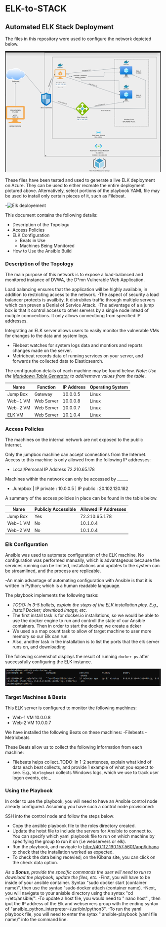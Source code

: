 # ELK-to-STACK
## Automated ELK Stack Deployment

The files in this repository were used to configure the network depicted below.

![Red-Team Network](https://github.com/jlashay/ELK-to-STACK/blob/main/Diagrams/hwdia.PNG)

These files have been tested and used to generate a live ELK deployment on Azure. They can be used to either recreate the entire deployment pictured above. Alternatively, select portions of the playbook YAML file may be used to install only certain pieces of it, such as Filebeat.

-![Elk deployement](https://github.com/jlashay/ELK-to-STACK/blob/main/Ansible/install-elk.yml)


This document contains the following details:
- Description of the Topologu
- Access Policies
- ELK Configuration
  - Beats in Use
  - Machines Being Monitored
- How to Use the Ansible Build


### Description of the Topology

The main purpose of this network is to expose a load-balanced and monitored instance of DVWA, the D*mn Vulnerable Web Application.

Load balancing ensures that the application will be highly available, in addition to restricting access to the network.
-The aspect of security a load balancer protects is availbity. It distrubites traffic through multiple servers which can preven a Denial of Service Attack.
-The advantage of a a jump box is that it control access to other servers by a single node intead of mutiple conncections. It only allows connectiong from specified IP addresses.

Integrating an ELK server allows users to easily monitor the vulnerable VMs for changes to the data and system logs.
- Filebeat watches for system logs data and montiors and reports changes made on the server.
- Metricbeat records data of running services on your server, and forwards the collected data to Elasticsearch.

The configuration details of each machine may be found below.
_Note: Use the [Markdown Table Generator](http://www.tablesgenerator.com/markdown_tables) to add/remove values from the table_.

| Name     | Function  | IP Address | Operating System |
|----------|-----------|------------|------------------|
| Jump Box | Gateway   | 10.0.0.5   | Linux            |
| Web-1 VM | Web Server| 10.0.0.8   | Linux            |
| Web-2 VM | Web Server| 10.0.0.7   | Linux            |
| ELK VM   | Web Server| 10.1.0.4   | Linux            |

### Access Policies

The machines on the internal network are not exposed to the public Internet. 

Only the jumpbox machine can accept connections from the Internet. Access to this machine is only allowed from the following IP addresses:
- Local/Personal IP Address 72.210.65.178

Machines within the network can only be accessed by _____.
- Jumpbox | IP private : 10.0.0.5 | IP public : 20.102.120.182

A summary of the access policies in place can be found in the table below.

| Name     | Publicly Accessible | Allowed IP Addresses |
|----------|---------------------|----------------------|
| Jump Box | Yes                 |  72.210.65.178       |
| Web-1 VM | No                  |  10.1.0.4            |
| Web-2 VM | No                  |  10.1.0.4            |

### Elk Configuration

Ansible was used to automate configuration of the ELK machine. No configuration was performed manually, which is advantageous because the services running can be limited, installations and updates to the system can be streamlined, and the process are replicable.

-An main advantage of automating configuration with Ansible is that it is written in Python; which is a human readable langauage.

The playbook implements the following tasks:
- _TODO: In 3-5 bullets, explain the steps of the ELK installation play. E.g., install Docker; download image; etc._
- The first install task is for docker.io installations, so we would be able to use the docker engine to run and controll the state of our Ansible containers. Then in order to start the docker, we create a dcker 
- We used a a map count task to allow of target machine to user more memory so our Elk can run.
- Also, another task in the installation is to list the ports that the elk server runs on, and downloading

The following screenshot displays the result of running `docker ps` after successfully configuring the ELK instance.

![Elk docker ps](https://github.com/jlashay/ELK-to-STACK/blob/main/images/setpelkscreenshot.PNG)

### Target Machines & Beats
This ELK server is configured to monitor the following machines:
- Web-1 VM 10.0.0.8
- Web-2 VM 10.0.0.7

We have installed the following Beats on these machines:
-Filebeats 
-Metricbeats

These Beats allow us to collect the following information from each machine:
- Filebeats helps collect_TODO: In 1-2 sentences, explain what kind of data each beat collects, and provide 1 example of what you expect to see. E.g., `Winlogbeat` collects Windows logs, which we use to track user logon events, etc._

### Using the Playbook
In order to use the playbook, you will need to have an Ansible control node already configured. Assuming you have such a control node provisioned: 

SSH into the control node and follow the steps below:
- Copy the ansible playbook file to the roles directory created.
- Update the hotst file to include the servers for Ansible to connect to. You can specify which yaml playbook file to run on which machine by specifying the group to run it on (i.e webservers or elk).
- Run the playbook, and navigate to http://40.112.190.157:5601/app/kibana to check that the installation worked as expected.
- To check the data being recevied; on the Kibana site, you can click on the check data option. 

_As a **Bonus**, provide the specific commands the user will need to run to download the playbook, update the files, etc._
-First, you will have to be inside of your ansible container. Syntax "sudo docker start (container name)", then use the syntax "sudo docker attach (container name).
-Next, you will navigate to your anisble directory using the syntax "cd ~/etc/ansible/". 
-To update a host file, you would need to " nano host" , then iput the IP address of the Elk and webservers group with the ending syntax of  "ansible_python_interpreter=/usr/bin/python3".
-To run the yaml playbook file, you will need to enter the sytax " ansible-playbook (yaml file name)" into the command line.
